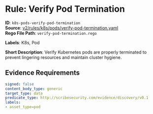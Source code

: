 # Rule: Verify Pod Termination

**ID**: `k8s-pods-verify-pod-termination`  
**Source**: [v2/rules/k8s/pods/verify-pod-termination.yaml](https://github.com/scribe-public/sample-policies/v2/rules/k8s/pods/verify-pod-termination.yaml)  
**Rego File Path**: `verify-pod-termination.rego`  

**Labels**: K8s, Pod

**Short Description**: Verify Kubernetes pods are properly terminated to prevent lingering resources and maintain cluster hygiene.

## Evidence Requirements

```yaml
signed: false
content_body_type: generic
target_type: data
predicate_type: http://scribesecurity.com/evidence/discovery/v0.1
labels:
- asset_type=pod
```
